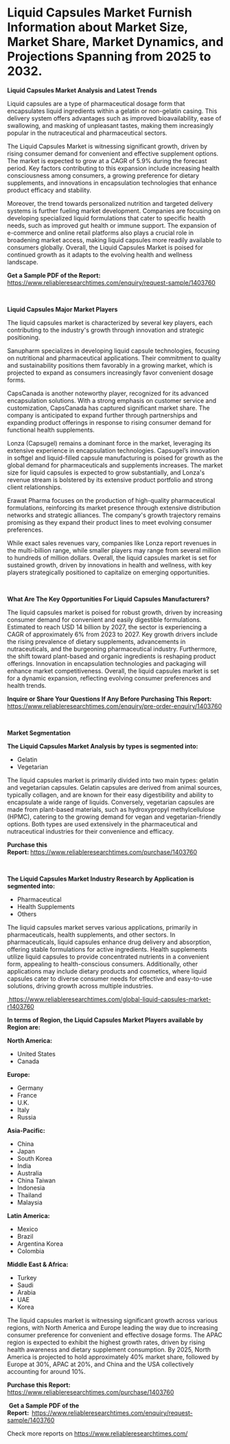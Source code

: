 <p><h1>Liquid Capsules Market Furnish Information about Market Size, Market Share, Market Dynamics, and Projections Spanning from 2025 to 2032.</h1></p><p><strong>Liquid Capsules Market Analysis and Latest Trends</strong></p>
<p><p>Liquid capsules are a type of pharmaceutical dosage form that encapsulates liquid ingredients within a gelatin or non-gelatin casing. This delivery system offers advantages such as improved bioavailability, ease of swallowing, and masking of unpleasant tastes, making them increasingly popular in the nutraceutical and pharmaceutical sectors.</p><p>The Liquid Capsules Market is witnessing significant growth, driven by rising consumer demand for convenient and effective supplement options. The market is expected to grow at a CAGR of 5.9% during the forecast period. Key factors contributing to this expansion include increasing health consciousness among consumers, a growing preference for dietary supplements, and innovations in encapsulation technologies that enhance product efficacy and stability.</p><p>Moreover, the trend towards personalized nutrition and targeted delivery systems is further fueling market development. Companies are focusing on developing specialized liquid formulations that cater to specific health needs, such as improved gut health or immune support. The expansion of e-commerce and online retail platforms also plays a crucial role in broadening market access, making liquid capsules more readily available to consumers globally. Overall, the Liquid Capsules Market is poised for continued growth as it adapts to the evolving health and wellness landscape.</p></p>
<p><strong>Get a Sample PDF of the Report:&nbsp;</strong> <a href="https://www.reliableresearchtimes.com/enquiry/request-sample/1403760?utm_campaign=1940&utm_medium=2&utm_source=Github&utm_content=ia&utm_term=13012025&utm_id=liquid-capsules">https://www.reliableresearchtimes.com/enquiry/request-sample/1403760</a></p>
<p>&nbsp;</p>
<p><strong>Liquid Capsules Major Market Players</strong></p>
<p><p>The liquid capsules market is characterized by several key players, each contributing to the industry's growth through innovation and strategic positioning. </p><p>Sanupharm specializes in developing liquid capsule technologies, focusing on nutritional and pharmaceutical applications. Their commitment to quality and sustainability positions them favorably in a growing market, which is projected to expand as consumers increasingly favor convenient dosage forms.</p><p>CapsCanada is another noteworthy player, recognized for its advanced encapsulation solutions. With a strong emphasis on customer service and customization, CapsCanada has captured significant market share. The company is anticipated to expand further through partnerships and expanding product offerings in response to rising consumer demand for functional health supplements.</p><p>Lonza (Capsugel) remains a dominant force in the market, leveraging its extensive experience in encapsulation technologies. Capsugel’s innovation in softgel and liquid-filled capsule manufacturing is poised for growth as the global demand for pharmaceuticals and supplements increases. The market size for liquid capsules is expected to grow substantially, and Lonza's revenue stream is bolstered by its extensive product portfolio and strong client relationships.</p><p>Erawat Pharma focuses on the production of high-quality pharmaceutical formulations, reinforcing its market presence through extensive distribution networks and strategic alliances. The company's growth trajectory remains promising as they expand their product lines to meet evolving consumer preferences.</p><p>While exact sales revenues vary, companies like Lonza report revenues in the multi-billion range, while smaller players may range from several million to hundreds of million dollars. Overall, the liquid capsules market is set for sustained growth, driven by innovations in health and wellness, with key players strategically positioned to capitalize on emerging opportunities.</p></p>
<p>&nbsp;</p>
<p><strong>What Are The Key Opportunities For Liquid Capsules Manufacturers?</strong></p>
<p><p>The liquid capsules market is poised for robust growth, driven by increasing consumer demand for convenient and easily digestible formulations. Estimated to reach USD 14 billion by 2027, the sector is experiencing a CAGR of approximately 6% from 2023 to 2027. Key growth drivers include the rising prevalence of dietary supplements, advancements in nutraceuticals, and the burgeoning pharmaceutical industry. Furthermore, the shift toward plant-based and organic ingredients is reshaping product offerings. Innovation in encapsulation technologies and packaging will enhance market competitiveness. Overall, the liquid capsules market is set for a dynamic expansion, reflecting evolving consumer preferences and health trends.</p></p>
<p><strong>Inquire or Share Your Questions If Any Before Purchasing This Report:</strong> <a href="https://www.reliableresearchtimes.com/enquiry/pre-order-enquiry/1403760?utm_campaign=1940&utm_medium=2&utm_source=Github&utm_content=ia&utm_term=13012025&utm_id=liquid-capsules">https://www.reliableresearchtimes.com/enquiry/pre-order-enquiry/1403760</a></p>
<p>&nbsp;</p>
<p><strong>Market Segmentation</strong></p>
<p><strong>The Liquid Capsules Market Analysis by types is segmented into:</strong></p>
<p><ul><li>Gelatin</li><li>Vegetarian</li></ul></p>
<p><p>The liquid capsules market is primarily divided into two main types: gelatin and vegetarian capsules. Gelatin capsules are derived from animal sources, typically collagen, and are known for their easy digestibility and ability to encapsulate a wide range of liquids. Conversely, vegetarian capsules are made from plant-based materials, such as hydroxypropyl methylcellulose (HPMC), catering to the growing demand for vegan and vegetarian-friendly options. Both types are used extensively in the pharmaceutical and nutraceutical industries for their convenience and efficacy.</p></p>
<p><strong>Purchase this Report:&nbsp;</strong><a href="https://www.reliableresearchtimes.com/purchase/1403760?utm_campaign=1940&utm_medium=2&utm_source=Github&utm_content=ia&utm_term=13012025&utm_id=liquid-capsules">https://www.reliableresearchtimes.com/purchase/1403760</a></p>
<p>&nbsp;</p>
<p><strong>The Liquid Capsules Market Industry Research by Application is segmented into:</strong></p>
<p><ul><li>Pharmaceutical</li><li>Health Supplements</li><li>Others</li></ul></p>
<p><p>The liquid capsules market serves various applications, primarily in pharmaceuticals, health supplements, and other sectors. In pharmaceuticals, liquid capsules enhance drug delivery and absorption, offering stable formulations for active ingredients. Health supplements utilize liquid capsules to provide concentrated nutrients in a convenient form, appealing to health-conscious consumers. Additionally, other applications may include dietary products and cosmetics, where liquid capsules cater to diverse consumer needs for effective and easy-to-use solutions, driving growth across multiple industries.</p></p>
<p><a href="https://www.reliableresearchtimes.com/global-liquid-capsules-market-r1403760?utm_campaign=1940&utm_medium=2&utm_source=Github&utm_content=ia&utm_term=13012025&utm_id=liquid-capsules">&nbsp;https://www.reliableresearchtimes.com/global-liquid-capsules-market-r1403760</a></p>
<p><strong>In terms of Region, the Liquid Capsules Market Players available by Region are:</strong></p>
<p>
    <p> <strong> North America: </strong>
        <ul>
            <li>United States</li>
            <li>Canada</li>
        </ul>
        </p> 
    <p> <strong> Europe: </strong>
        <ul>
            <li>Germany</li>
            <li>France</li>
            <li>U.K.</li>
            <li>Italy</li>
            <li>Russia</li>
        </ul>
        </p> 
    <p> <strong> Asia-Pacific: </strong>
        <ul>
            <li>China</li>
            <li>Japan</li>
            <li>South Korea</li>
            <li>India</li>
            <li>Australia</li>
            <li>China Taiwan</li>
            <li>Indonesia</li>
            <li>Thailand</li>
            <li>Malaysia</li>
        </ul>
        </p> 
    <p> <strong> Latin America: </strong>
        <ul>
            <li>Mexico</li>
            <li>Brazil</li>
            <li>Argentina Korea</li>
            <li>Colombia</li>
        </ul>
        </p> 
    <p> <strong> Middle East & Africa: </strong>
        <ul>
            <li>Turkey</li>
            <li>Saudi</li>
            <li>Arabia</li>
            <li>UAE</li>
            <li>Korea</li>
        </ul>
    </p>
    </p>
<p><p>The liquid capsules market is witnessing significant growth across various regions, with North America and Europe leading the way due to increasing consumer preference for convenient and effective dosage forms. The APAC region is expected to exhibit the highest growth rates, driven by rising health awareness and dietary supplement consumption. By 2025, North America is projected to hold approximately 40% market share, followed by Europe at 30%, APAC at 20%, and China and the USA collectively accounting for around 10%.</p></p>
<p><strong>Purchase this Report: </strong><a href="https://www.reliableresearchtimes.com/purchase/1403760?utm_campaign=1940&utm_medium=2&utm_source=Github&utm_content=ia&utm_term=13012025&utm_id=liquid-capsules">https://www.reliableresearchtimes.com/purchase/1403760</a></p>
<p>&nbsp;<strong>Get a Sample PDF of the Report:&nbsp;&nbsp;</strong><a href="https://www.reliableresearchtimes.com/enquiry/request-sample/1403760?utm_campaign=1940&utm_medium=2&utm_source=Github&utm_content=ia&utm_term=13012025&utm_id=liquid-capsules">https://www.reliableresearchtimes.com/enquiry/request-sample/1403760</a></p>
<p><strong></strong></p>
<p>Check more reports on <a href="https://www.reliableresearchtimes.com/?utm_campaign=1940&utm_medium=2&utm_source=Github&utm_content=ia&utm_term=13012025&utm_id=liquid-capsules">https://www.reliableresearchtimes.com/</a></p>